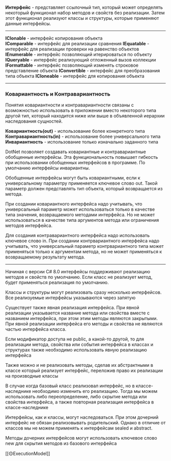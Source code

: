 **Интерфейс** - представляет ссылочный тип, который может определять некоторый функционал набор методов и свойств без реализации. Затем этот функционал реализуют классы и структуры, которые применяют данные интерфейсы.

---

**IClonable** - интерфейс копирования объекта  
**IComparable** - интерфейс для реализации сравнения
**IEquatable** - интерфейс для реализации проверки на равенство объектов
**IEnumerable** - интерфейс позволяющий итерироваться по объекту
**IQueryable** - интерфейс реализующий отложенный вызов коллекции
**IFormattable** - интерфейс позволяющий изменять строковое представление объекта
**IConvertible** - интерфейс для преобразования типа объекта
**ICloneable** - интерфейс для копирования объекта

---

### Ковариантность и Контравариантность

Понятия ковариантности и контравариантности связаны с возможностью использовать в приложении вместо некоторого типа другой тип, который находится ниже или выше в объявленной иерархии наследования сущностей.

**Ковариантность(out)** - использование более конкретного типа
**Контравариантность(in)** - использование более универсального типа
**Инвариантность** - использование только изначально заданного типа

DotNet позволяет создавать ковариантные и контравариантные обобщенные интерфейсы. Эта функциональность повышает гибкость при использовании обобщенных интерфейсов в программе. По умолчанию интерфейсы инвариантны.

Обобщенные интерфейсы могут быть ковариантными, если к универсальному параметру применяется ключевое слово out. Такой параметр должен представлять тип объекта, который возвращается из метода.

При создании ковариантного интерфейса надо учитывать, что универсальный параметр может использоваться только в качестве типа значения, возвращаемого методами интерфейса. Но не может использоваться в качестве типа аргументов метода или ограничения методов интерфейса.

Для создания контравариантного интерфейса надо использовать ключевое слово in. При создании контрвариантного интерфейса надо учитывать, что универсальный параметр контрвариантного типа может применяться только к аргументам метода, но не может применяться к возвращаемому результату метода.

---

Начиная с версии C# 8.0 интерфейсы поддерживают реализацию методов и свойств по умолчанию. Если класс не реализует метод, будет применяться реализация по умолчанию.

Классы и структуры могут реализовать сразу несколько интерфейсов. Все реализуемые интерфейсы указываются через запятую

Существует также явная реализация интерфейса. При явной реализации указывается название метода или свойства вместе с названием интерфейса, при этом этим методы являются закрытыми. При явной реализации интерфейса его методы и свойства не являются частью интерфейса класса.

Если модификатор доступа не public, а какой-то другой, то для реализации метода, свойства или события интерфейса в классах и структурах также необходимо использовать явную реализацию интерфейса

Также можно и не реализовать методы, сделав их абстрактными в классе который реализует интерфейс, переложив право их реализации на производные классы

В случае когда базовый класс реализовал интерфейс, но в классе-наследнике необходимо изменить его реализацию. Тогда мы можем использовать либо переопределение, либо скрытие метода или свойства интерфейса, а также повторная реализация интерфейса в классе-наследнике

Интерфейсы, как и классы, могут наследоваться. При этом дочерний интерфейс не обязан реализовывать родительский. Однако в отличие от классов мы не можем применять к интерфейсам sealed и abstract.

Методы дочерних интерфейсов могут использовать ключевое слово new для скрытия методов из базового интерфейса

[[🟡ExecutionModel]]